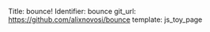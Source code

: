 Title: bounce!
Identifier: bounce
git_url: https://github.com/alixnovosi/bounce
template: js_toy_page

<div id="app">
  <canvas id="canvas"></canvas>
</div>
<script src="dist/bounce/main.c89f08729db224899387.js"></script>
